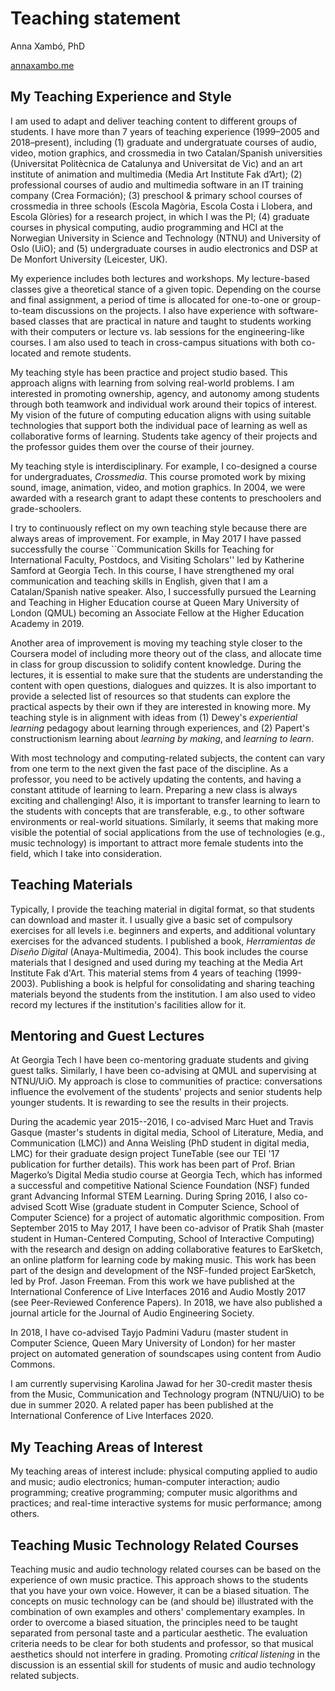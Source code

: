 # Teaching statement

Anna Xambó, PhD 

[annaxambo.me](http://annaxambo.me)

## My Teaching Experience and Style

I am used to adapt and deliver teaching content to different groups of students. I have more than 7 years of teaching experience (1999–2005 and 2018–present), including (1) graduate and undergratuate courses of audio, video, motion graphics, and crossmedia in two Catalan/Spanish universities (Universitat Politècnica de Catalunya and Universitat de Vic) and an art institute of animation and multimedia (Media Art Institute Fak d’Art); (2) professional courses of audio and multimedia software in an IT training company (Crea Formación); (3) preschool & primary school courses of crossmedia in three schools (Escola Magòria, Escola Costa i Llobera, and Escola Glòries) for a research project, in which I was the PI; (4) graduate courses in physical computing, audio programming and HCI at the Norwegian University in Science and Technology (NTNU) and University of Oslo (UiO); and (5) undergraduate courses in audio electronics and DSP at De Monfort University (Leicester, UK). 

My experience includes both lectures and workshops. My lecture-based classes give a theoretical stance of a given topic. Depending on the course and final assignment, a period of time is allocated for one-to-one or group-to-team discussions on the projects. I also have experience with software-based classes that are practical in nature and taught to students working with their computers or lecture vs. lab sessions for the engineering-like courses. I am also used to teach in cross-campus situations with both co-located and remote students.

My teaching style has been practice and project studio based. This approach aligns with learning from solving real-world problems. I am interested in promoting ownership, agency, and autonomy among students through both teamwork and individual work around their topics of interest. My vision of the future of computing education aligns with using suitable technologies that support both the individual pace of learning as well as collaborative forms of learning. Students take agency of their projects and the professor guides them over the course of their journey.

My teaching style is interdisciplinary. For example, I co-designed a course for undergraduates, *Crossmedia*. This course promoted work by mixing sound, image, animation, video, and motion graphics. In 2004, we were awarded with a research grant to adapt these contents to preschoolers and grade-schoolers.

I try to continuously reflect on my own teaching style because there are always areas of improvement. For example, in May 2017 I have passed successfully the course ``Communication Skills for Teaching for International Faculty, Postdocs, and Visiting Scholars'' led by Katherine Samford at Georgia Tech. In this course, I have strengthened my oral communication and teaching skills in English, given that I am a Catalan/Spanish native speaker. Also, I successfully pursued the Learning and Teaching in Higher Education course at Queen Mary University of London (QMUL) becoming an Associate Fellow at the Higher Education Academy in 2019.

Another area of improvement is moving my teaching style closer to the Coursera model of including more theory out of the class, and allocate time in class for group discussion to solidify content knowledge. During the lectures, it is essential to make sure that the students are understanding the content with open questions, dialogues and quizzes. It is also important to provide a selected list of resources so that students can explore the practical aspects by their own if they are interested in knowing more. My teaching style is in alignment with ideas from (1) Dewey's *experiential learning* pedagogy about learning through experiences, and (2) Papert's constructionism learning about *learning by making*, and *learning to learn*.

With most technology and computing-related subjects, the content can vary from one term to the next given the fast pace of the discipline. As a professor, you need to be actively updating the contents, and having a constant attitude of learning to learn. Preparing a new class is always exciting and challenging! Also, it is important to transfer learning to learn to the students with concepts that are transferable, e.g., to other software environments or real-world situations. Similarly, it seems that making more visible the potential of social applications from the use of technologies (e.g., music technology) is important to attract more female students into the field, which I take into consideration.  


## Teaching Materials

Typically, I provide the teaching material in digital format, so that students can download and master it. I usually give a basic set of compulsory exercises for all levels i.e. beginners and experts, and additional voluntary exercises for the advanced students. I published a book, *Herramientas de Diseño Digital* (Anaya-Multimedia, 2004). This book includes the course materials that I designed and used during my teaching at the Media Art Institute Fak d'Art. This material stems from 4 years of teaching (1999-2003). Publishing a book is helpful for consolidating and sharing teaching materials beyond the students from the institution.
I am also used to video record my lectures if the institution's facilities allow for it.

## Mentoring and Guest Lectures

At Georgia Tech I have been co-mentoring graduate students and giving guest talks. Similarly, I have been co-advising at QMUL and supervising at NTNU/UiO. My approach is close to communities of practice: conversations influence the evolvement of the students' projects and senior students help younger students. It is rewarding to see the results in their projects.

During the academic year 2015--2016, I co-advised Marc Huet and Travis Gasque (master's students in digital media, School of Literature, Media, and Communication (LMC)) and Anna Weisling (PhD student in digital media, LMC) for their graduate design project TuneTable (see our TEI '17 publication for further details). This work has been part of Prof. Brian Magerko’s Digital Media studio course at Georgia Tech, which has informed a successful and competitive National Science Foundation (NSF) funded grant Advancing Informal STEM Learning. During Spring 2016, I also co-advised Scott Wise (graduate student in Computer Science, School of Computer Science) for a project of automatic algorithmic composition. From September 2015 to May 2017, I have been co-advisor of Pratik Shah (master student in Human-Centered Computing, School of Interactive Computing) with the research and design on adding collaborative features to EarSketch, an online platform for learning code by making music. This work has been part of the design and development of the NSF-funded project EarSketch, led by Prof. Jason Freeman. From this work we have published at the International Conference of Live Interfaces 2016 and Audio Mostly 2017 (see Peer-Reviewed Conference Papers). In 2018, we have also published a journal article for the Journal of Audio Engineering Society.

In 2018, I have co-advised Tayjo Padmini Vaduru (master student in Computer Science, Queen Mary University of London) for her master project on automated generation of soundscapes using content from Audio Commons.

I am currently supervising Karolina Jawad for her 30-credit master thesis from the Music, Communication and Technology program (NTNU/UiO) to be due in summer 2020. A related paper has been published at the International Conference of Live Interfaces 2020.


## My Teaching Areas of Interest

My teaching areas of interest include: physical computing applied to audio and music; audio electronics; human-computer interaction; audio programming; creative programming; computer music algorithms and practices; and real-time interactive systems for music performance; among others.  


## Teaching Music Technology Related Courses

Teaching music and audio technology related courses can be based on the experience of own music practice. This approach shows to the students that you have your own voice. However, it can be a biased situation. The concepts on music technology can be (and should be) illustrated with the combination of own examples and others' complementary examples. In order to overcome a biased situation, the principles need to be taught separated from  personal taste and a particular aesthetic. The evaluation criteria needs to be clear for both students and professor, so that musical aesthetics should not interfere in grading. Promoting *critical listening* in the discussion is an essential skill for students of music and audio technology related subjects.   


